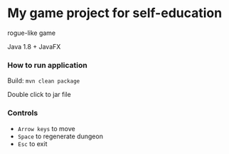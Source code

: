 # My game project for self-education

rogue-like game

Java 1.8 + JavaFX

### How to run application

Build: `mvn clean package`

Double click to jar file

### Controls

- `Arrow keys` to move
- `Space` to regenerate dungeon
- `Esc` to exit